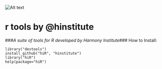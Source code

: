 ![Alt text]("imgs/hidatalab.jpg")
# r tools by @hinstitute #
###_A suite of tools for R developed by Harmony Institute_###
How to Install:

	library("devtools")
	install_github("hiR", "hinstitute")
	library("hiR")
	help(package="hiR")

